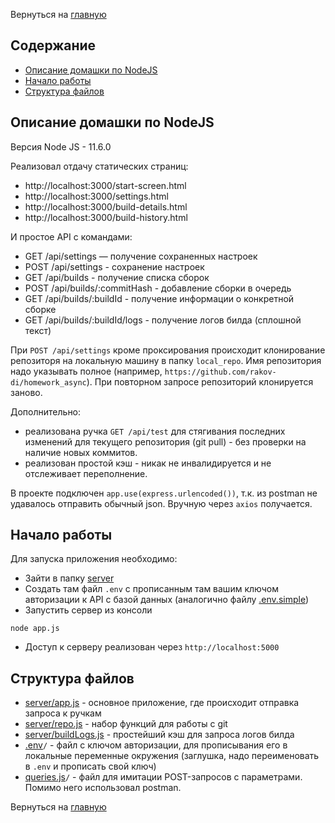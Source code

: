Вернуться на [главную](README.md)

## Содержание

- [Описание домашки по NodeJS](#about)
- [Начало работы](#getting_started)
- [Структура файлов](#file_tree)

## Описание домашки по NodeJS <a name = "about"></a>

Версия Node JS - 11.6.0

Реализовал отдачу статических страниц:
 - http://localhost:3000/start-screen.html
 - http://localhost:3000/settings.html
 - http://localhost:3000/build-details.html
 - http://localhost:3000/build-history.html
 
И простое API c командами:
- GET /api/settings — получение сохраненных настроек
- POST /api/settings - cохранение настроек
- GET  /api/builds - получение списка сборок
- POST /api/builds/:commitHash - добавление сборки в очередь
- GET  /api/builds/:buildId - получение информации о конкретной сборке
- GET  /api/builds/:buildId/logs - получение логов билда (сплошной текст)

При `POST /api/settings` кроме проксирования происходит клонирование репозиторя на локальную машину в папку `local_repo`. Имя репозитория надо указывать полное (например, `https://github.com/rakov-di/homework_async`). При повторном запросе репозиторий клонируется заново.

Дополнительно:
- реализована ручка `GET /api/test` для стягивания последних изменений для текущего репозитория (git pull) - без проверки на наличие новых коммитов.
- реализован простой кэш - никак не инвалидируется и не отслеживает переполнение.

В проекте подключен `app.use(express.urlencoded())`, т.к. из postman не удавалось отправить обычный json. Вручную через `axios` получается. 

## Начало работы <a name = "getting_started"></a>

Для запуска приложения необходимо:
- Зайти в папку [server](server)
- Создать там файл `.env` с прописанным там вашим ключом авторизации к API с базой данных (аналогично файлу [.env.simple](src/.env.simple))
- Запустить сервер из консоли
```CLI
node app.js
```
- Доступ к серверу реализован через `http://localhost:5000`

## Структура файлов <a name = "file_tree"></a>

- [server/app.js](server/app.js) - основное приложение, где происходит отправка запроса к ручкам
- [server/repo.js](server/repo.js) - набор функций для работы с git
- [server/buildLogs.js](server/buildLogs.js) - простейший кэш для запроса логов билда
- [.env](server/.env.example)``/`` - файл с ключом авторизации, для прописывания его в локальные переменные окружения (заглушка, надо переименовать в `.env` и прописать свой ключ)
- [queries.js](server/queries.js)``/`` - файл для имитации POST-запросов с параметрами. Помимо него использовал postman.
 
Вернуться на [главную](README.md)
